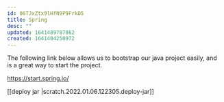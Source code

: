 ```yaml
---
id: 06TJxZtx9lHfN9P9FrkD5
title: Spring
desc: ""
updated: 1641489787862
created: 1641404250972
---
```


The following link below allows us to bootstrap our java project easily, and is a great way to start the project.

https://start.spring.io/

[[deploy jar
|scratch.2022.01.06.122305.deploy-jar]]
